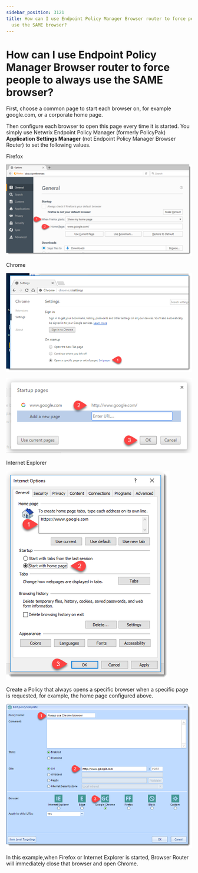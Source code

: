 ```yaml
---
sidebar_position: 3121
title: How can I use Endpoint Policy Manager Browser router to force people to always
  use the SAME browser?
---
```


# How can I use Endpoint Policy Manager Browser router to force people to always use the SAME browser?

First, choose a common page to start each browser on, for example google.com, or a corporate home page.

Then configure each browser to open this page every time it is started. You simply use Netwrix Endpoint Policy Manager (formerly PolicyPak) **Application Settings Manager** (not Endpoint Policy Manager Browser Router) to set the following values.

Firefox

![](../../../../../static/images/PolicyPak/Content/Resources/Images/BrowserRouter/48_1_image001.png)

Chrome

![](../../../../../static/images/PolicyPak/Content/Resources/Images/BrowserRouter/48_2_image002.png)

![](../../../../../static/images/PolicyPak/Content/Resources/Images/BrowserRouter/48_3_image003.png)

Internet Explorer

![](../../../../../static/images/PolicyPak/Content/Resources/Images/BrowserRouter/48_4_image004.png)

Create a Policy that always opens a specific browser when a specific page is requested, for example, the home page configured above.

![](../../../../../static/images/PolicyPak/Content/Resources/Images/BrowserRouter/48_5_image005.png)

In this example,when Firefox or Internet Explorer is started, Browser Router will immediately close that browser and open Chrome.
